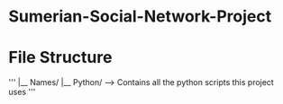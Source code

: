 # Sumerian-Social-Network-Project

# File Structure
'''
|__ Names/ 
|__ Python/ --> Contains all the python scripts this project uses 
'''